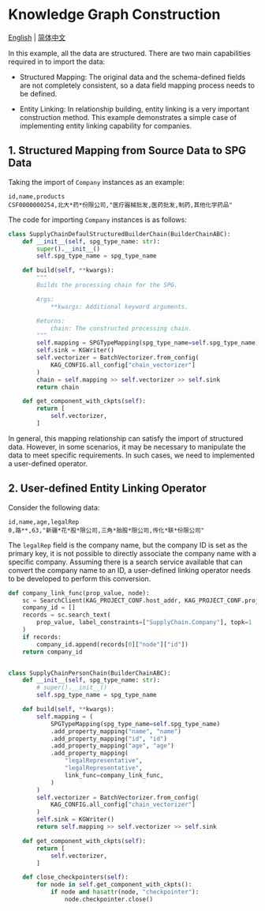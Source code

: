 # Knowledge Graph Construction

[English](./README.md) |
[简体中文](./README_cn.md)

In this example, all the data are structured. There are two main capabilities required in to import the data:

* Structured Mapping: The original data and the schema-defined fields are not completely consistent, so a data field mapping process needs to be defined.

* Entity Linking: In relationship building, entity linking is a very important construction method. This example demonstrates a simple case of implementing entity linking capability for companies.

## 1. Structured Mapping from Source Data to SPG Data

Taking the import of ``Company`` instances as an example:

```text
id,name,products
CSF0000000254,北大*药*份限公司,"医疗器械批发,医药批发,制药,其他化学药品"
```

The code for importing ``Company`` instances is as follows:

```python
class SupplyChainDefaulStructuredBuilderChain(BuilderChainABC):
    def __init__(self, spg_type_name: str):
        super().__init__()
        self.spg_type_name = spg_type_name

    def build(self, **kwargs):
        """
        Builds the processing chain for the SPG.

        Args:
            **kwargs: Additional keyword arguments.

        Returns:
            chain: The constructed processing chain.
        """
        self.mapping = SPGTypeMapping(spg_type_name=self.spg_type_name)
        self.sink = KGWriter()
        self.vectorizer = BatchVectorizer.from_config(
            KAG_CONFIG.all_config["chain_vectorizer"]
        )
        chain = self.mapping >> self.vectorizer >> self.sink
        return chain

    def get_component_with_ckpts(self):
        return [
            self.vectorizer,
        ]
```

In general, this mapping relationship can satisfy the import of structured data. However, in some scenarios, it may be necessary to manipulate the data to meet specific requirements. In such cases, we need to implemented a user-defined operator.

## 2. User-defined Entity Linking Operator

Consider the following data:

```text
id,name,age,legalRep
0,路**,63,"新疆*花*股*限公司,三角*胎股*限公司,传化*联*份限公司"
```

The ``legalRep`` field is the company name, but the company ID is set as the primary key, it is not possible to directly associate the company name with a specific company. Assuming there is a search service available that can convert the company name to an ID, a user-defined linking operator needs to be developed to perform this conversion.

```python
def company_link_func(prop_value, node):
    sc = SearchClient(KAG_PROJECT_CONF.host_addr, KAG_PROJECT_CONF.project_id)
    company_id = []
    records = sc.search_text(
        prop_value, label_constraints=["SupplyChain.Company"], topk=1
    )
    if records:
        company_id.append(records[0]["node"]["id"])
    return company_id


class SupplyChainPersonChain(BuilderChainABC):
    def __init__(self, spg_type_name: str):
        # super().__init__()
        self.spg_type_name = spg_type_name

    def build(self, **kwargs):
        self.mapping = (
            SPGTypeMapping(spg_type_name=self.spg_type_name)
            .add_property_mapping("name", "name")
            .add_property_mapping("id", "id")
            .add_property_mapping("age", "age")
            .add_property_mapping(
                "legalRepresentative",
                "legalRepresentative",
                link_func=company_link_func,
            )
        )
        self.vectorizer = BatchVectorizer.from_config(
            KAG_CONFIG.all_config["chain_vectorizer"]
        )
        self.sink = KGWriter()
        return self.mapping >> self.vectorizer >> self.sink

    def get_component_with_ckpts(self):
        return [
            self.vectorizer,
        ]

    def close_checkpointers(self):
        for node in self.get_component_with_ckpts():
            if node and hasattr(node, "checkpointer"):
                node.checkpointer.close()
```


